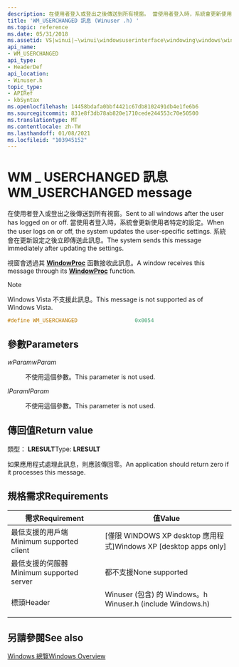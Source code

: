 ```yaml
---
description: 在使用者登入或登出之後傳送到所有視窗。 當使用者登入時，系統會更新使用者特定的設定。 系統會在更新設定之後立即傳送此訊息。
title: 'WM_USERCHANGED 訊息 (Winuser .h) '
ms.topic: reference
ms.date: 05/31/2018
ms.assetid: VS|winui|~\winui\windowsuserinterface\windowing\windows\windowreference\windowmessages\wm_userchanged.htm
api_name:
- WM_USERCHANGED
api_type:
- HeaderDef
api_location:
- Winuser.h
topic_type:
- APIRef
- kbSyntax
ms.openlocfilehash: 14458bdafa0bbf4421c67db8102491db4e1fe6b6
ms.sourcegitcommit: 831e8f3db78ab820e1710cede244553c70e50500
ms.translationtype: MT
ms.contentlocale: zh-TW
ms.lasthandoff: 01/08/2021
ms.locfileid: "103945152"
---
```

# <a name="wm_userchanged-message"></a><span data-ttu-id="40ebd-105">WM \_ USERCHANGED 訊息</span><span class="sxs-lookup"><span data-stu-id="40ebd-105">WM\_USERCHANGED message</span></span>

<span data-ttu-id="40ebd-106">在使用者登入或登出之後傳送到所有視窗。</span><span class="sxs-lookup"><span data-stu-id="40ebd-106">Sent to all windows after the user has logged on or off.</span></span> <span data-ttu-id="40ebd-107">當使用者登入時，系統會更新使用者特定的設定。</span><span class="sxs-lookup"><span data-stu-id="40ebd-107">When the user logs on or off, the system updates the user-specific settings.</span></span> <span data-ttu-id="40ebd-108">系統會在更新設定之後立即傳送此訊息。</span><span class="sxs-lookup"><span data-stu-id="40ebd-108">The system sends this message immediately after updating the settings.</span></span>

<span data-ttu-id="40ebd-109">視窗會透過其 [**WindowProc**](/previous-versions/windows/desktop/legacy/ms633573(v=vs.85)) 函數接收此訊息。</span><span class="sxs-lookup"><span data-stu-id="40ebd-109">A window receives this message through its [**WindowProc**](/previous-versions/windows/desktop/legacy/ms633573(v=vs.85)) function.</span></span>

> [!Note]  
> <span data-ttu-id="40ebd-110">Windows Vista 不支援此訊息。</span><span class="sxs-lookup"><span data-stu-id="40ebd-110">This message is not supported as of Windows Vista.</span></span>

 


```C++
#define WM_USERCHANGED                  0x0054
```



## <a name="parameters"></a><span data-ttu-id="40ebd-111">參數</span><span class="sxs-lookup"><span data-stu-id="40ebd-111">Parameters</span></span>

<dl> <dt>

<span data-ttu-id="40ebd-112">*wParam*</span><span class="sxs-lookup"><span data-stu-id="40ebd-112">*wParam*</span></span> 
</dt> <dd>

<span data-ttu-id="40ebd-113">不使用這個參數。</span><span class="sxs-lookup"><span data-stu-id="40ebd-113">This parameter is not used.</span></span>

</dd> <dt>

<span data-ttu-id="40ebd-114">*lParam*</span><span class="sxs-lookup"><span data-stu-id="40ebd-114">*lParam*</span></span> 
</dt> <dd>

<span data-ttu-id="40ebd-115">不使用這個參數。</span><span class="sxs-lookup"><span data-stu-id="40ebd-115">This parameter is not used.</span></span>

</dd> </dl>

## <a name="return-value"></a><span data-ttu-id="40ebd-116">傳回值</span><span class="sxs-lookup"><span data-stu-id="40ebd-116">Return value</span></span>

<span data-ttu-id="40ebd-117">類型： **LRESULT**</span><span class="sxs-lookup"><span data-stu-id="40ebd-117">Type: **LRESULT**</span></span>

<span data-ttu-id="40ebd-118">如果應用程式處理此訊息，則應該傳回零。</span><span class="sxs-lookup"><span data-stu-id="40ebd-118">An application should return zero if it processes this message.</span></span>

## <a name="requirements"></a><span data-ttu-id="40ebd-119">規格需求</span><span class="sxs-lookup"><span data-stu-id="40ebd-119">Requirements</span></span>



| <span data-ttu-id="40ebd-120">需求</span><span class="sxs-lookup"><span data-stu-id="40ebd-120">Requirement</span></span> | <span data-ttu-id="40ebd-121">值</span><span class="sxs-lookup"><span data-stu-id="40ebd-121">Value</span></span> |
|-------------------------------------|----------------------------------------------------------------------------------------------------------|
| <span data-ttu-id="40ebd-122">最低支援的用戶端</span><span class="sxs-lookup"><span data-stu-id="40ebd-122">Minimum supported client</span></span><br/> | <span data-ttu-id="40ebd-123">\[僅限 WINDOWS XP desktop 應用程式\]</span><span class="sxs-lookup"><span data-stu-id="40ebd-123">Windows XP \[desktop apps only\]</span></span><br/>                                                              |
| <span data-ttu-id="40ebd-124">最低支援的伺服器</span><span class="sxs-lookup"><span data-stu-id="40ebd-124">Minimum supported server</span></span><br/> | <span data-ttu-id="40ebd-125">都不支援</span><span class="sxs-lookup"><span data-stu-id="40ebd-125">None supported</span></span><br/>                                                                                |
| <span data-ttu-id="40ebd-126">標頭</span><span class="sxs-lookup"><span data-stu-id="40ebd-126">Header</span></span><br/>                   | <dl> <span data-ttu-id="40ebd-127"><dt>Winuser (包含) 的 Windows。h </dt></span><span class="sxs-lookup"><span data-stu-id="40ebd-127"><dt>Winuser.h (include Windows.h)</dt></span></span> </dl> |



## <a name="see-also"></a><span data-ttu-id="40ebd-128">另請參閱</span><span class="sxs-lookup"><span data-stu-id="40ebd-128">See also</span></span>

<dl> <dt>

[<span data-ttu-id="40ebd-129">Windows 總覽</span><span class="sxs-lookup"><span data-stu-id="40ebd-129">Windows Overview</span></span>](windows.md)
</dt> </dl>

 

 
